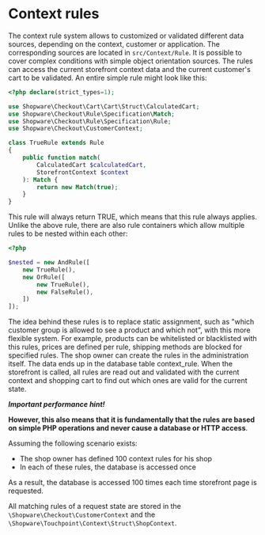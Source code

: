 # Context rules
The context rule system allows to customized or validated different data sources, depending on the context, customer or application.
The corresponding sources are located in `src/Context/Rule`. It is possible to cover complex conditions with simple object orientation sources.
The rules can access the current storefront context data and the current customer's cart to be validated. 
An entire simple rule might look like this:

```php
<?php declare(strict_types=1);

use Shopware\Checkout\Cart\Cart\Struct\CalculatedCart;
use Shopware\Checkout\Rule\Specification\Match;
use Shopware\Checkout\Rule\Specification\Rule;
use Shopware\Checkout\CustomerContext;

class TrueRule extends Rule
{
    public function match(
        CalculatedCart $calculatedCart,
        StorefrontContext $context
    ): Match {
        return new Match(true);
    }
}
```

This rule will always return TRUE, which means that this rule always applies. 
Unlike the above rule, there are also rule containers which allow multiple rules to be nested within each other:

```php
<?php

$nested = new AndRule([
    new TrueRule(),
    new OrRule([
        new TrueRule(),
        new FalseRule(),
    ])
]);
```

The idea behind these rules is to replace static assignment, such as "which customer group is allowed to see a product and which not", with this more flexible system.
For example, products can be whitelisted or blacklisted with this rules, prices are defined per rule, shipping methods are blocked for specified rules.
The shop owner can create the rules in the administration itself. The data ends up in the database table context_rule.
When the storefront is called, all rules are read out and validated with the current context and shopping cart to find out which ones are valid for the current state.

***Important performance hint!***

**However, this also means that it is fundamentally that the rules are based on simple PHP operations and never cause a database or HTTP access**.

Assuming the following scenario exists:
- The shop owner has defined 100 context rules for his shop
- In each of these rules, the database is accessed once

As a result, the database is accessed 100 times each time storefront page is requested.

All matching rules of a request state are stored in the `\Shopware\Checkout\CustomerContext` and the `\Shopware\Touchpoint\Context\Struct\ShopContext`.